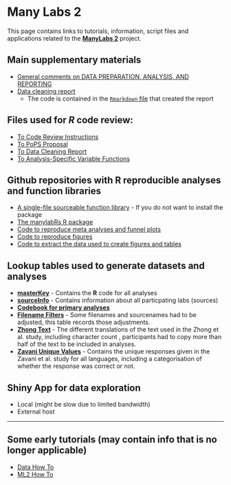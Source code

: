# **Many Labs 2**

This page contains links to tutorials, information, script files and applications related to the [**ManyLabs 2**](https://osf.io/8cd4r/) project.


## Main supplementary materials

* [General comments on DATA PREPARATION, ANALYSIS, AND REPORTING](https://docs.google.com/document/d/1beUHUZJpOl4B9E_pxI_ff8m4QitjxJFE5slwYk8HKiI/edit?ts=59a96a2a)
* [Data cleaning report](https://manylabsopenscience.github.io/ML2_data_cleaning)
    - The code is contained in the [`Rmarkdown` file](https://raw.githubusercontent.com/ManyLabsOpenScience/ManyLabsOpenScience.github.io/master/ML2_data_cleaning.Rmd) that created the report

## Files used for *R* code review:

* [To Code Review Instructions](https://ManyLabsOpenScience.github.io/ML2_RcodeReview)
* [To PoPS Proposal](https://ManyLabsOpenScience.github.io/ML2_PoPS_proposal)
* [To Data Cleaning Report](https://ManyLabsOpenScience.github.io/ML2_data_cleaning)
* [To Analysis-Specific Variable Functions](https://ManyLabsOpenScience.github.io/ML2_varfuns)
    
## Github repositories with **R** reproducible analyses and function libraries

* [A single-file sourceable function library]() - If you do not want to install the package
* [The manylabRs R package](https://github.com/ManyLabsOpenScience/manylabRs/tree/master/pkg)
* [Code to reproduce meta analyses and funnel plots](https://github.com/ManyLabsOpenScience/ManyLabs2/tree/master/Script%20-%20Meta%20analyses)
* [Code to reproduce figures](https://github.com/ManyLabsOpenScience/ManyLabs2/tree/master/Script%20-%20Figures)
* [Code to extract the data used to create figures and tables](https://github.com/ManyLabsOpenScience/ManyLabs2/tree/master/Script%20-%20Generate%20Figure%20and%20Table%20data)

## Lookup tables used to generate datasets and analyses

* [**masterKey**](https://docs.google.com/spreadsheets/d/1fqK3WHwFPMIjNVVvmxpMEjzUETftq_DmP5LzEhXxUHA/edit?usp=sharing) - Contains the **R** code for all analyses
* [**sourceInfo**](https://docs.google.com/spreadsheets/d/1Qn_kVkVGwffBAmhAbpgrTjdxKLP1bb2chHjBMVyGl1s/edit?usp=sharing) - Contains information about all particpating labs (sources)
* [**Codebook for primary analyses**](https://docs.google.com/spreadsheets/d/1DK2YrekUsfCFcgxyUnIy4-5oyunne8lk7i8CcsWWw9w/edit?usp=sharing)
* [**Filename Filters**](https://docs.google.com/spreadsheets/d/1OLKcyyoYfPds5s4wRpqzXU3lACFr94Ve-cR2l_zodtU/edit?usp=sharing) - Some filenames and sourcenames had to be adjusted, this table records those adjustments.
* [**Zhong Text**](https://docs.google.com/spreadsheets/d/1J9I1JVTQqCrC7x5gz3TzA7sUCvjKJGfz0nh8EgfVAVs/edit?usp=sharing) - The different translations of the text used in the Zhong et al. study, including character count , participants had to copy more than half of the text to be included in analyses.
* [**Zavani Unique Values**](https://docs.google.com/spreadsheets/d/1aJJcCk8UvefbSAIePhmh6kEolOc5RwwB3cC_hBtrH5c/edit?usp=sharing) - Contains the unique responses given in the Zavani et al. study for all languages, including a categorisation of whether the response was correct or not.

     
## Shiny App for data exploration
     
* Local (might be slow due to limited bandwidth)
* External host

----------

## Some early tutorials (may contain info that is no longer applicable)    
    
* [Data How To](http://fredhasselman.com/other/ML2/ML2_DataHowTo.html)
* [ML2 How To](http://fredhasselman.com/other/ML2/ML2_HowTo.html)

     

